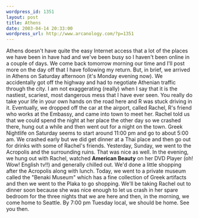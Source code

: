 ```yaml
--- 
wordpress_id: 1351
layout: post
title: Athens
date: 2003-04-14 20:33:00
wordpress_url: http://www.arcanology.com/?p=1351
---
```

Athens doesn&apos;t have quite the easy Internet access that a lot of the places we have been in have had and we&apos;ve been busy so I haven&apos;t been online in a couple of days. We come back tomorrow morning our time and I&apos;ll post more on the day off that I have following my return. But, in brief, we arrived in Athens on Saturday afternoon (it&apos;s Monday evening now). We accidentally got off the highway and had to negotiate Athenian traffic through the city. I am not exaggerating (really) when I say that it is the nastiest, scariest, most dangerous mess that I have ever seen. You really do take your life in your own hands on the road here and R was stuck driving in it. Eventually, we dropped off the car at the airport, called Rachel, R&apos;s friend who works at the Embassy, and came into town to meet her. Rachel told us that we could spend the night at her place the other day so we crashed there, hung out a while and then went out for a night on the town. Greek Nightlife on Saturday seems to start around 11:00 pm and go to about 5:00 am. We crashed early but we did get dinner at a Thai place and then go out for drinks with some of Rachel&apos;s friends. Yesterday, Sunday, we went to the Acropolis and the surrounding ruins. That was nice as well. In the evening, we hung out with Rachel, watched <b>American Beauty</b> on her DVD Player (oh! Wow! English tv!!) and generally chilled out. We&apos;d done a little shopping after the Acropolis along with lunch. Today, we went to a private museum called the "Benaki Museum" which has a fine collection of Greek artifacts and then we went to the Plaka to go shopping. We&apos;ll be taking Rachel out to dinner soon because she was nice enough to let us crash in her spare bedroom for the three nights that we are here and then, in the morning, we come home to Seattle. By 7:00 pm Tuesday local, we should be home. See you then.